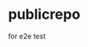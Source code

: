 # publicrepo
for e2e test























































































































































































































































































































































































































































































































































































































































































































































































































































































































































































































































































































































































































































































































































































































































































































































































































































































































































































































































































































































































































































































































































































































































































































































































































































































































































































































































































































































































































































































































































































































































































































































































































































































































































































































































































































































































































































































































